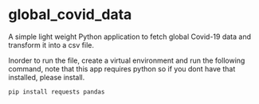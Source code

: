 # global_covid_data
A simple light weight Python application to fetch global Covid-19 data and transform it into a csv file.

Inorder to run the file, create a virtual environment and run the following command, note that this app requires python so if you dont have that installed, please install.
```bash
pip install requests pandas
```
